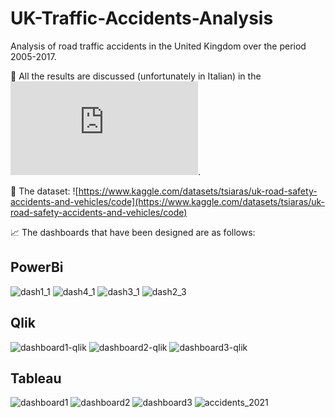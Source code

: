 # UK-Traffic-Accidents-Analysis
Analysis of road traffic accidents in the United Kingdom over the period 2005-2017.

📘 All the results are discussed (unfortunately in Italian) in the ![**thesis**](https://github.com/MrPio/UK-Traffic-Accidents-Analysis/blob/main/UK%20road%20accident%20analysis%20-%20Valerio%20Morelli%20Federica%20Paganica%20Federico%20Staffolani.pdf).

📌 The dataset: ![https://www.kaggle.com/datasets/tsiaras/uk-road-safety-accidents-and-vehicles/code](https://www.kaggle.com/datasets/tsiaras/uk-road-safety-accidents-and-vehicles/code)

📈 The dashboards that have been designed are as follows:

## PowerBi
![dash1_1](https://github.com/MrPio/UK-Traffic-Accidents-Analysis/assets/22773005/4c6df821-3d4f-4e0f-903b-3d5f6a9e9cc1)
![dash4_1](https://github.com/MrPio/UK-Traffic-Accidents-Analysis/assets/22773005/aaa7539b-88fe-4245-be45-9a29e235f679)
![dash3_1](https://github.com/MrPio/UK-Traffic-Accidents-Analysis/assets/22773005/688d130c-b9f1-43f6-90dd-43fa40fe14b8)
![dash2_3](https://github.com/MrPio/UK-Traffic-Accidents-Analysis/assets/22773005/7619a259-b032-498e-825a-b0b68b81c165)

## Qlik
![dashboard1-qlik](https://github.com/MrPio/UK-Traffic-Accidents-Analysis/assets/22773005/82fc73ac-934e-48b8-9698-553fa2320079)
![dashboard2-qlik](https://github.com/MrPio/UK-Traffic-Accidents-Analysis/assets/22773005/b41f18e4-b690-44ec-b95a-299af3b62c82)
![dashboard3-qlik](https://github.com/MrPio/UK-Traffic-Accidents-Analysis/assets/22773005/d7392733-2c06-4432-a663-6776bf76b8cd)

## Tableau
![dashboard1](https://github.com/MrPio/UK-Traffic-Accidents-Analysis/assets/22773005/06a44324-1a1c-427a-8e99-0d8343b09498)
![dashboard2](https://github.com/MrPio/UK-Traffic-Accidents-Analysis/assets/22773005/13109f81-e92f-4f7d-ba09-b1fc1c3ea2e0)
![dashboard3](https://github.com/MrPio/UK-Traffic-Accidents-Analysis/assets/22773005/04f7c093-09ba-4d60-9b69-f24f04727bbd)
![accidents_2021](https://github.com/MrPio/UK-Traffic-Accidents-Analysis/assets/22773005/5cffb8f3-f0fc-4645-89ae-09f009364ad4)
